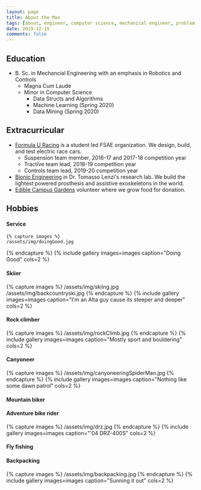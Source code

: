 ```yaml
---
layout: page
title: About the Man
tags: [about, engineer, computer science, mechanical engineer, problem solver]
date: 2019-12-15
comments: false
---
```

    
<!-- <center><a href="http://jphran.github.io/"><b>Moon</b></a> is a minimal, one column jekyll theme.</center> -->

## Education
* B. Sc. in Mechancial Engineering with an emphasis in Robotics and Controls
    * Magna Cum Laude
    * Minor in Computer Science
        * Data Structs and Algorithms
        * Machine Learning (Spring 2020)
        * Data Mining (Spring 2020)


## Extracurricular
* <a href="https://formulau.racing">Formula U Racing</a> is a student led FSAE organization. We design, build, and test electric race cars.
    * Suspension team member, 2016-17 and 2017-18 competition year
    * Tractive team lead, 2018-19 competition year
    <!-- * <a href="https://github.com/FormulaU"><b>Controls</b></a> team lead, 2019-20 competition year -->
    * Controls team lead, 2019-20 competition year
* <a href="https://belab.mech.utah.edu">Bionic Engineering</a> in Dr. Tomasso Lenzi's research lab. We build the lightest powered prosthesis and assistive exoskeletons in the world.
* <a href="https://sustainability.utah.edu/edible-campus-gardens/">Edible Campus Gardens</a> volunteer where we grow food for donation.

<!-- Add some pics -->
## Hobbies

#### Service
    {% capture images %}
    /assets/img/doingGood.jpg
{% endcapture %}
{% include gallery images=images caption="Doing Good" cols=2 %}

#### Skiier

{% capture images %}
    /assets/img/skiing.jpg
    /assets/img/backcountryski.jpg
{% endcapture %}
{% include gallery images=images caption="I'm an Alta guy cause its steeper and deeper" cols=2 %}

#### Rock climber 

{% capture images %}
    /assets/img/rockClimb.jpg
    <!-- /assets/img/rockclimbingPosing.jpg -->
{% endcapture %}
{% include gallery images=images caption="Mostly sport and bouldering" cols=2 %}

#### Canyoneer

{% capture images %}
    <!-- /assets/img/canyoneeringEpic.jpg
    /assets/img/canyoneeringJp.jpg -->
    /assets/img/canyoneeringSpiderMan.jpg
{% endcapture %}
{% include gallery images=images caption="Nothing like some dawn patrol" cols=2 %}


#### Mountain biker

#### Adventure bike rider

{% capture images %}
    /assets/img/drz.jpg
{% endcapture %}
{% include gallery images=images caption="'04 DRZ-400S" cols=2 %}

#### Fly fishing

#### Backpacking

{% capture images %}
    /assets/img/backpacking.jpg
{% endcapture %}
{% include gallery images=images caption="Sunning it out" cols=2 %}



<!-- what came with moon -->
<!-- 
## Preview

{% capture images %}
    https://cloud.githubusercontent.com/assets/754514/14509720/61c61058-01d6-11e6-93ab-0918515ecd56.png
    https://cloud.githubusercontent.com/assets/754514/14509716/61ac6c8e-01d6-11e6-879f-8308883de790.png
{% endcapture %}
{% include gallery images=images caption="Screenshots of Moon Theme" cols=2 %}

See a [live version of Moon](http://taylantatli.github.io/Moon) hosted on GitHub.

## Getting Started

To learn how to install and use this theme check out the [Setup Guide](http://taylantatli.me/Moon/moon-theme/) for more information.
      
[Install Moon](https://github.com/TaylanTatli/Moon){: .btn} -->
